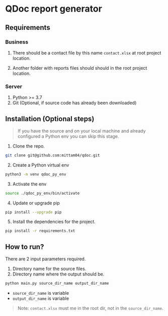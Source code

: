 # QDoc report generator


## Requirements
### Business
1. There should be a contact file by this name `contact.xlsx` at root project location.

2. Another folder with reports files should should in the root project location. 

### Server
1. Python >= 3.7
2. Git (Optional, if source code has already been downloaded)

## Installation (Optional steps)

> If you have the source and on your local machine and already configured a Python env you can skip this stage.

1. Clone the repo.
```sh
git clone git@github.com:mittam04/qdoc.git
```

2. Create a Python virtual env
```sh
python3 -m venv qdoc_py_env
```
3. Activate the env
```sh
source ./qdoc_py_env/bin/activate
```
4. Update or upgrade pip
```sh
pip install --upgrade pip
```
5. Install the dependencies for the project.
```sh
pip install -r requirements.txt
```


## How to run?

There are 2 input parameters required.

1. Directory name for the source files.
2. Directory name where the output should be.

```sh
python main.py source_dir_name output_dir_name
```

* `source_dir_name` is variable
* `output_dir_name` is variable


> Note: `contact.xlsx` must me in the root dir, not in the `source_dir_name`.